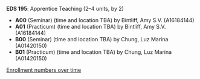 **EDS 195**: Apprentice Teaching (2–4 units, by 2)

- **A00** (Seminar) (time and location TBA) by Bintliff, Amy S.V. (A16184144)
- **A01** (Practicum) (time and location TBA) by Bintliff, Amy S.V. (A16184144)
- **B00** (Seminar) (time and location TBA) by Chung, Luz Marina (A01420150)
- **B01** (Practicum) (time and location TBA) by Chung, Luz Marina (A01420150)

[Enrollment numbers over time](./EDS195.tsv)
